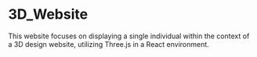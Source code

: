 # 3D_Website
This website focuses on displaying a single individual within the context of a 3D design website, utilizing Three.js in a React environment.
